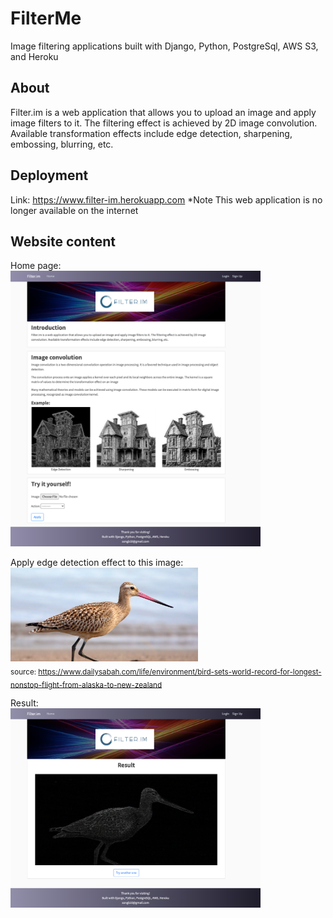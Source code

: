 # FilterMe
Image filtering applications built with Django, Python, PostgreSql, AWS S3, and Heroku

## About
Filter.im is a web application that allows you to upload an image and apply image filters to it. 
The filtering effect is achieved by 2D image convolution. Available transformation effects include edge detection, sharpening, embossing, blurring, etc.

## Deployment
Link: https://www.filter-im.herokuapp.com
*Note This web application is no longer available on the internet

## Website content
Home page:
<br>
<img src="./demo_pics/home_page.png" width="400" alt="home page">

Apply edge detection effect to this image:
<br>
<img src="./demo_pics/bird.jpg" width="300" alt="bird">
<br>
<sub>source: https://www.dailysabah.com/life/environment/bird-sets-world-record-for-longest-nonstop-flight-from-alaska-to-new-zealand
</sub>

Result:
<br>
<img src="./demo_pics/result_page.png" width="400" alt="result page">
